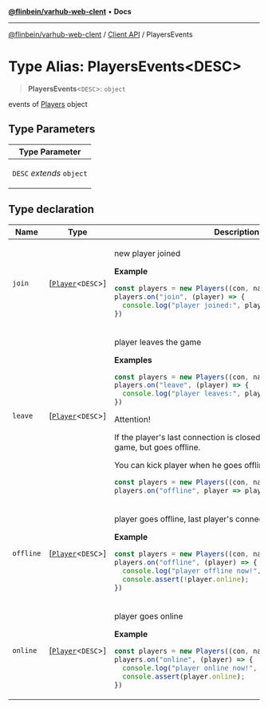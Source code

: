 [**@flinbein/varhub-web-clent**](../../README.md) • **Docs**

***

[@flinbein/varhub-web-clent](../../README.md) / [Client API](../README.md) / PlayersEvents

# Type Alias: PlayersEvents\<DESC\>

> **PlayersEvents**\<`DESC`\>: `object`

events of [Players](../classes/Players.md) object

## Type Parameters

<table>
<thead>
<tr>
<th>Type Parameter</th>
</tr>
</thead>
<tbody>
<tr>
<td>

`DESC` *extends* `object`

</td>
</tr>
</tbody>
</table>

## Type declaration

<table>
<thead>
<tr>
<th>Name</th>
<th>Type</th>
<th>Description</th>
</tr>
</thead>
<tbody>
<tr>
<td>

`join`

</td>
<td>

[[`Player`](../classes/Player.md)\<`DESC`\>]

</td>
<td>

new player joined

**Example**

```typescript
const players = new Players((con, name) => String(name));
players.on("join", (player) => {
  console.log("player joined:", player.name);
})
```

</td>
</tr>
<tr>
<td>

`leave`

</td>
<td>

[[`Player`](../classes/Player.md)\<`DESC`\>]

</td>
<td>

player leaves the game

**Examples**

```typescript
const players = new Players((con, name) => String(name));
players.on("leave", (player) => {
  console.log("player leaves:", player.name);
})
```

Attention!

If the player's last connection is closed, he does not leave the game, but goes offline.

You can kick player when he goes offline

```typescript
const players = new Players((con, name) => String(name));
players.on("offline", player => player.kick("disconnected"))
```

</td>
</tr>
<tr>
<td>

`offline`

</td>
<td>

[[`Player`](../classes/Player.md)\<`DESC`\>]

</td>
<td>

player goes offline, last player's connection is closed.

**Example**

```typescript
const players = new Players((con, name) => String(name));
players.on("offline", (player) => {
  console.log("player offline now!", player.name);
  console.assert(!player.online);
})
```

</td>
</tr>
<tr>
<td>

`online`

</td>
<td>

[[`Player`](../classes/Player.md)\<`DESC`\>]

</td>
<td>

player goes online

**Example**

```typescript
const players = new Players((con, name) => String(name));
players.on("online", (player) => {
  console.log("player online now!", player.name);
  console.assert(player.online);
})
```

</td>
</tr>
</tbody>
</table>
